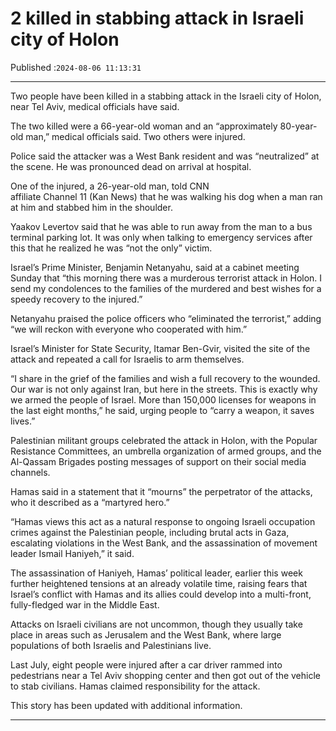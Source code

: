# 2 killed in stabbing attack in Israeli city of Holon

Published :`2024-08-06 11:13:31`

---

Two people have been killed in a stabbing attack in the Israeli city of Holon, near Tel Aviv, medical officials have said.

The two killed were a 66-year-old woman and an “approximately 80-year-old man,” medical officials said. Two others were injured.

Police said the attacker was a West Bank resident and was “neutralized” at the scene. He was pronounced dead on arrival at hospital.

One of the injured, a 26-year-old man, told CNN affiliate Channel 11 (Kan News) that he was walking his dog when a man ran at him and stabbed him in the shoulder.

Yaakov Levertov said that he was able to run away from the man to a bus terminal parking lot. It was only when talking to emergency services after this that he realized he was “not the only” victim.

Israel’s Prime Minister, Benjamin Netanyahu, said at a cabinet meeting Sunday that “this morning there was a murderous terrorist attack in Holon. I send my condolences to the families of the murdered and best wishes for a speedy recovery to the injured.”

Netanyahu praised the police officers who “eliminated the terrorist,” adding “we will reckon with everyone who cooperated with him.”

Israel’s Minister for State Security, Itamar Ben-Gvir, visited the site of the attack and repeated a call for Israelis to arm themselves.

“I share in the grief of the families and wish a full recovery to the wounded. Our war is not only against Iran, but here in the streets. This is exactly why we armed the people of Israel. More than 150,000 licenses for weapons in the last eight months,” he said, urging people to “carry a weapon, it saves lives.”

Palestinian militant groups celebrated the attack in Holon, with the Popular Resistance Committees, an umbrella organization of armed groups, and the Al-Qassam Brigades posting messages of support on their social media channels.

Hamas said in a statement that it “mourns” the perpetrator of the attacks, who it described as a “martyred hero.”

“Hamas views this act as a natural response to ongoing Israeli occupation crimes against the Palestinian people, including brutal acts in Gaza, escalating violations in the West Bank, and the assassination of movement leader Ismail Haniyeh,” it said.

The assassination of Haniyeh, Hamas’ political leader, earlier this week further heightened tensions at an already volatile time, raising fears that Israel’s conflict with Hamas and its allies could develop into a multi-front, fully-fledged war in the Middle East.

Attacks on Israeli civilians are not uncommon, though they usually take place in areas such as Jerusalem and the West Bank, where large populations of both Israelis and Palestinians live.

Last July, eight people were injured after a car driver rammed into pedestrians near a Tel Aviv shopping center and then got out of the vehicle to stab civilians. Hamas claimed responsibility for the attack.

This story has been updated with additional information.

---

